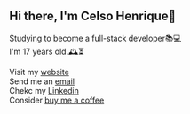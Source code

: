 ## **Hi there, I'm Celso Henrique👋**

Studying to become a full-stack developer📚💻<br>
I'm 17 years old.🕰️⏳<br>

Visit my [website](https://nothiaki.github.io)<br>
Send me an [email](mailto:celsohenrique367@gmail.com)<br>
Chekc my [Linkedin](https://www.linkedin.com/in/hiaki)<br>
Consider [buy me a coffee](https://www.buymeacoffee.com/hiaki)<br>
